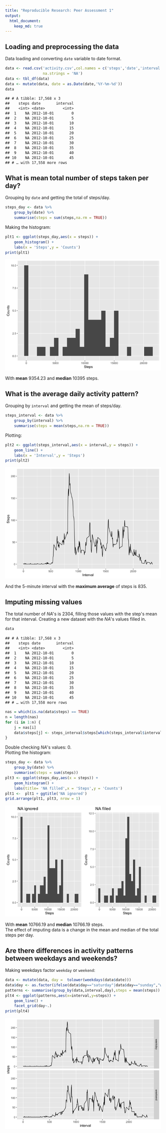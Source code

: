 ```yaml
---
title: "Reproducible Research: Peer Assessment 1"
output: 
  html_document:
    keep_md: true
---
```




## Loading and preprocessing the data
Data loading and converting `date` variable to date format.

```r
data <- read.csv('activity.csv',col.names = c('steps','date','interval'),
                 na.strings = 'NA')
data <- tbl_df(data)
data <- mutate(data, date = as.Date(date,'%Y-%m-%d'))
data
```

```
## # A tibble: 17,568 x 3
##    steps date       interval
##    <int> <date>        <int>
##  1    NA 2012-10-01        0
##  2    NA 2012-10-01        5
##  3    NA 2012-10-01       10
##  4    NA 2012-10-01       15
##  5    NA 2012-10-01       20
##  6    NA 2012-10-01       25
##  7    NA 2012-10-01       30
##  8    NA 2012-10-01       35
##  9    NA 2012-10-01       40
## 10    NA 2012-10-01       45
## # … with 17,558 more rows
```

## What is mean total number of steps taken per day?
Grouping by `date` and getting the total of steps/day.

```r
steps_day <- data %>% 
    group_by(date) %>% 
    summarise(steps = sum(steps,na.rm = TRUE))
```
Making the histogram:

```r
plt1 <- ggplot(steps_day,aes(x = steps)) + 
    geom_histogram() +
    labs(x = 'Steps',y = 'Counts')
print(plt1)
```

![](PA1_template_files/figure-html/unnamed-chunk-4-1.png)<!-- -->

With **mean** 9354.23 and **median** 
10395 steps.

## What is the average daily activity pattern?
Grouping by `interval` and getting the mean of steps/day.

```r
steps_interval <- data %>% 
    group_by(interval) %>% 
    summarise(steps = mean(steps,na.rm = TRUE))
```
Plotting:

```r
plt2 <- ggplot(steps_interval,aes(x = interval,y = steps)) + 
    geom_line() +
    labs(x = 'Interval',y = 'Steps')
print(plt2)
```

![](PA1_template_files/figure-html/unnamed-chunk-6-1.png)<!-- -->

And the 5-minute interval with the **maximum average** of steps is 
835.

## Imputing missing values
The total number of *NA*'s is 2304, filling those 
values with the step's mean for that interval. Creating a new dataset with the *NA*'s
values filled in.

```r
data
```

```
## # A tibble: 17,568 x 3
##    steps date       interval
##    <int> <date>        <int>
##  1    NA 2012-10-01        0
##  2    NA 2012-10-01        5
##  3    NA 2012-10-01       10
##  4    NA 2012-10-01       15
##  5    NA 2012-10-01       20
##  6    NA 2012-10-01       25
##  7    NA 2012-10-01       30
##  8    NA 2012-10-01       35
##  9    NA 2012-10-01       40
## 10    NA 2012-10-01       45
## # … with 17,558 more rows
```

```r
nas = which(is.na(data$steps) == TRUE)
n = length(nas)
for (i in 1:n) {
    j = nas[i]
    data$steps[j] <- steps_interval$steps[which(steps_interval$interval == data$interval[j])]
}
```
Double checking *NA*'s values: 0.  
Plotting the histogram:

```r
steps_day <- data %>% 
    group_by(date) %>% 
    summarise(steps = sum(steps))
plt3 <- ggplot(steps_day,aes(x = steps)) + 
    geom_histogram() +
    labs(title= 'NA filled',x = 'Steps',y = 'Counts')
plt1 <-  plt1 + ggtitle('NA ignored')
grid.arrange(plt1, plt3, nrow = 1)
```

![](PA1_template_files/figure-html/unnamed-chunk-8-1.png)<!-- -->

With **mean** 10766.19 and **median** 
10766.19 steps.  
The effect of imputing data is a change in the mean and median of the total steps per day.  

## Are there differences in activity patterns between weekdays and weekends?
Making weekdays factor `weekday` or `weekend`:

```r
data <- mutate(data, day =  tolower(weekdays(data$date)))
data$day <- as.factor(ifelse(data$day=="saturday"|data$day=="sunday","weekend","weekday"))
patterns <- summarise(group_by(data,interval,day),steps = mean(steps))
plt4 <- ggplot(patterns,aes(x=interval,y=steps)) +
    geom_line() +
    facet_grid(day~.)
print(plt4)
```

![](PA1_template_files/figure-html/unnamed-chunk-9-1.png)<!-- -->
